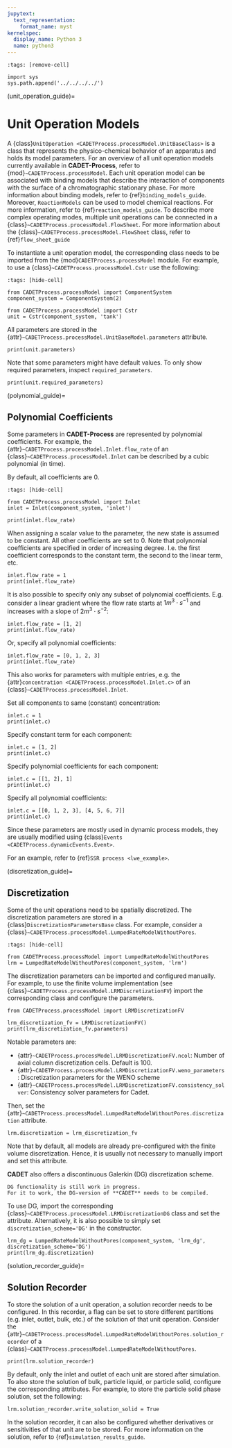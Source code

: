 ```yaml
---
jupytext:
  text_representation:
    format_name: myst
kernelspec:
  display_name: Python 3
  name: python3
---
```


```{code-cell} ipython3
:tags: [remove-cell]

import sys
sys.path.append('../../../../')
```

(unit_operation_guide)=
# Unit Operation Models

A {class}`UnitOperation <CADETProcess.processModel.UnitBaseClass>` is a class that represents the physico-chemical behavior of an apparatus and holds its model parameters.
For an overview of all unit operation models currently available in **CADET-Process**, refer to {mod}`~CADETProcess.processModel`.
Each unit operation model can be associated with binding models that describe the interaction of components with the surface of a chromatographic stationary phase.
For more information about binding models, refer to {ref}`binding_models_guide`.
Moreover, `ReactionModels` can be used to model chemical reactions.
For more information, refer to {ref}`reaction_models_guide`.
To describe more complex operating modes, multiple unit operations can be connected in a {class}`~CADETProcess.processModel.FlowSheet`.
For more information about the {class}`~CADETProcess.processModel.FlowSheet` class, refer to {ref}`flow_sheet_guide`

To instantiate a unit operation model, the corresponding class needs to be imported from the {mod}`CADETProcess.processModel` module.
For example, to use a {class}`~CADETProcess.processModel.Cstr` use the following:

```{code-cell} ipython3
:tags: [hide-cell]

from CADETProcess.processModel import ComponentSystem
component_system = ComponentSystem(2)
```

```{code-cell} ipython3
from CADETProcess.processModel import Cstr
unit = Cstr(component_system, 'tank')
```

All parameters are stored in the {attr}`~CADETProcess.processModel.UnitBaseModel.parameters` attribute.

```{code-cell} ipython3
print(unit.parameters)
```

Note that some parameters might have default values.
To only show required parameters, inspect `required_parameters`.

```{code-cell} ipython3
print(unit.required_parameters)
```

(polynomial_guide)=
## Polynomial Coefficients

Some parameters in **CADET-Process** are represented by polynomial coefficients.
For example, the {attr}`~CADETProcess.processModel.Inlet.flow_rate` of an {class}`~CADETProcess.processModel.Inlet` can be described by a cubic polynomial (in time).

By default, all coefficients are $0$.

```{code-cell} ipython3
:tags: [hide-cell]

from CADETProcess.processModel import Inlet
inlet = Inlet(component_system, 'inlet')
```

```{code-cell} ipython3
print(inlet.flow_rate)
```

When assigning a scalar value to the parameter, the new state is assumed to be constant.
All other coefficients are set to $0$.
Note that polynomial coefficients are specified in order of increasing degree.
I.e. the first coefficient corresponds to the constant term, the second to the linear term, etc.

```{code-cell} ipython3
inlet.flow_rate = 1
print(inlet.flow_rate)
```

It is also possible to specify only any subset of polynomial coefficients.
E.g. consider a linear gradient where the flow rate starts at $1 m^3 \cdot s^{-1}$ and increases with a slope of $2 m^3 \cdot s^{-2}$:

```{code-cell} ipython3
inlet.flow_rate = [1, 2]
print(inlet.flow_rate)
```

Or, specify all polynomial coefficients:

```{code-cell} ipython3
inlet.flow_rate = [0, 1, 2, 3]
print(inlet.flow_rate)
```

This also works for parameters with multiple entries, e.g. the {attr}`concentration <CADETProcess.processModel.Inlet.c>` of an {class}`~CADETProcess.processModel.Inlet`.

Set all components to same (constant) concentration:

```{code-cell} ipython3
inlet.c = 1
print(inlet.c)
```

Specify constant term for each component:

```{code-cell} ipython3
inlet.c = [1, 2]
print(inlet.c)
```

Specify polynomial coefficients for each component:

```{code-cell} ipython3
inlet.c = [[1, 2], 1]
print(inlet.c)
```

Specify all polynomial coefficients:

```{code-cell} ipython3
inlet.c = [[0, 1, 2, 3], [4, 5, 6, 7]]
print(inlet.c)
```

Since these parameters are mostly used in dynamic process models, they are usually modified using {class}`Events <CADETProcess.dynamicEvents.Event>`.

For an example, refer to {ref}`SSR process <lwe_example>`.

(discretization_guide)=
## Discretization

Some of the unit operations need to be spatially discretized.
The discretization parameters are stored in a {class}`DiscretizationParametersBase` class.
For example, consider a {class}`~CADETProcess.processModel.LumpedRateModelWithoutPores`.

```{code-cell} ipython3
:tags: [hide-cell]

from CADETProcess.processModel import LumpedRateModelWithoutPores
lrm = LumpedRateModelWithoutPores(component_system, 'lrm')
```

The discretization parameters can be imported and configured manually.
For example, to use the finite volume implementation (see {class}`~CADETProcess.processModel.LRMDiscretizationFV`) import the corresponding class and configure the parameters.

```{code-cell} ipython3
from CADETProcess.processModel import LRMDiscretizationFV

lrm_discretization_fv = LRMDiscretizationFV()
print(lrm_discretization_fv.parameters)
```

Notable parameters are:

- {attr}`~CADETProcess.processModel.LRMDiscretizationFV.ncol`: Number of axial column discretization cells. Default is 100.
- {attr}`~CADETProcess.processModel.LRMDiscretizationFV.weno_parameters`: Discretization parameters for the WENO scheme
- {attr}`~CADETProcess.processModel.LRMDiscretizationFV.consistency_solver`: Consistency solver parameters for Cadet.

Then, set the {attr}`~CADETProcess.processModel.LumpedRateModelWithoutPores.discretization` attribute.

```{code-cell} ipython3
lrm.discretization = lrm_discretization_fv
```

Note that by default, all models are already pre-configured with the finite volume discretization.
Hence, it is usually not necessary to manually import and set this attribute.

**CADET** also offers a discontinuous Galerkin (DG) discretization scheme.

```{note}
DG functionality is still work in progress.
For it to work, the DG-version of **CADET** needs to be compiled.
```

To use DG, import the corresponding {class}`~CADETProcess.processModel.LRMDiscretizationDG` class and set the attribute.
Alternatively, it is also possible to simply set `discretization_scheme='DG'` in the constructor.

```{code-cell} ipython3
lrm_dg = LumpedRateModelWithoutPores(component_system, 'lrm_dg', discretization_scheme='DG')
print(lrm_dg.discretization)
```

(solution_recorder_guide)=
## Solution Recorder

To store the solution of a unit operation, a solution recorder needs to be configured.
In this recorder, a flag can be set to store different partitions (e.g. inlet, outlet, bulk, etc.) of the solution of that unit operation.
Consider the {attr}`~CADETProcess.processModel.LumpedRateModelWithoutPores.solution_recorder` of a {class}`~CADETProcess.processModel.LumpedRateModelWithoutPores`.

```{code-cell} ipython3
print(lrm.solution_recorder)
```

By default, only the inlet and outlet of each unit are stored after simulation.
To also store the solution of bulk, particle liquid, or particle solid, configure the corresponding attributes.
For example, to store the particle solid phase solution, set the following:

```{code-cell} ipython3
lrm.solution_recorder.write_solution_solid = True
```

In the solution recorder, it can also be configured whether derivatives or sensitivities of that unit are to be stored.
For more information on the solution, refer to {ref}`simulation_results_guide`.
